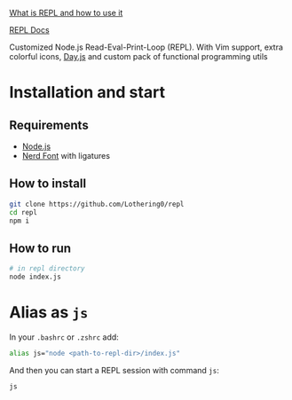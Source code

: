 [What is REPL and how to use it](https://nodejs.org/en/learn/command-line/how-to-use-the-nodejs-repl)

[REPL Docs](https://nodejs.org/api/repl.html)

Customized Node.js Read-Eval-Print-Loop (REPL). With Vim support, extra colorful icons, [Day.js](https://github.com/iamkun/dayjs) and custom pack of functional programming utils

# Installation and start
## Requirements
* [Node.js](https://nodejs.org/en/download/current)
* [Nerd Font](https://www.nerdfonts.com/) with ligatures
## How to install
```sh
git clone https://github.com/Lothering0/repl
cd repl
npm i
```
## How to run
```sh
# in repl directory
node index.js
```
# Alias as `js`
In your `.bashrc` or `.zshrc` add:
```sh
alias js="node <path-to-repl-dir>/index.js"
```
And then you can start a REPL session with command `js`:
```sh
js
```
